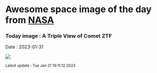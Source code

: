
# Awesome space image of the day from [NASA](https://api.nasa.gov/)

### Today image : A Triple View of Comet ZTF
Date : 2023-01-31

![](https://apod.nasa.gov/apod/image/2301/TripleCometZTF_Caldera_960.jpg)

<small>Latest update : Tue Jan 31 19:11:12 2023</small>
        